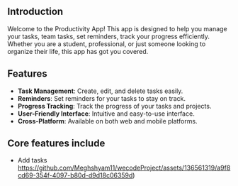 ## Introduction

Welcome to the Productivity App! This app is designed to help you manage your tasks, team tasks, set reminders, track your progress efficiently. Whether you are a student, professional, or just someone looking to organize their life, this app has got you covered.

## Features

- **Task Management**: Create, edit, and delete tasks easily.
- **Reminders**: Set reminders for your tasks to stay on track.
- **Progress Tracking**: Track the progress of your tasks and projects.
- **User-Friendly Interface**: Intuitive and easy-to-use interface.
- **Cross-Platform**: Available on both web and mobile platforms.

## Core features include

- Add tasks 
https://github.com/Meghshyam11/wecodeProject/assets/136561319/a9f8cd69-354f-4097-b80d-d9d18c06359d)
